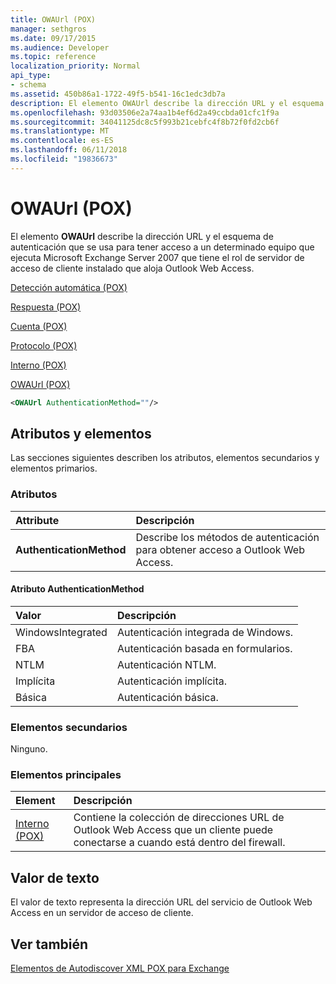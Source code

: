 ```yaml
---
title: OWAUrl (POX)
manager: sethgros
ms.date: 09/17/2015
ms.audience: Developer
ms.topic: reference
localization_priority: Normal
api_type:
- schema
ms.assetid: 450b86a1-1722-49f5-b541-16c1edc3db7a
description: El elemento OWAUrl describe la dirección URL y el esquema de autenticación que se usa para tener acceso a un determinado equipo que ejecuta Microsoft Exchange Server 2007 que tiene el rol de servidor de acceso de cliente instalado que aloja Outlook Web Access.
ms.openlocfilehash: 93d03506e2a74aa1b4ef6d2a49ccbda01cfc1f9a
ms.sourcegitcommit: 34041125dc8c5f993b21cebfc4f8b72f0fd2cb6f
ms.translationtype: MT
ms.contentlocale: es-ES
ms.lasthandoff: 06/11/2018
ms.locfileid: "19836673"
---
```

# <a name="owaurl-pox"></a>OWAUrl (POX)

El elemento **OWAUrl** describe la dirección URL y el esquema de autenticación que se usa para tener acceso a un determinado equipo que ejecuta Microsoft Exchange Server 2007 que tiene el rol de servidor de acceso de cliente instalado que aloja Outlook Web Access. 
  
[Detección automática (POX)](autodiscover-pox.md)
  
[Respuesta (POX)](response-pox.md)
  
[Cuenta (POX)](account-pox.md)
  
[Protocolo (POX)](protocol-pox.md)
  
[Interno (POX)](internal-pox.md)
  
[OWAUrl (POX)](owaurl-pox.md)
  
```xml
<OWAUrl AuthenticationMethod=""/>
```

## <a name="attributes-and-elements"></a>Atributos y elementos

Las secciones siguientes describen los atributos, elementos secundarios y elementos primarios.
  
### <a name="attributes"></a>Atributos

|**Attribute**|**Descripción**|
|:-----|:-----|
|**AuthenticationMethod** <br/> |Describe los métodos de autenticación para obtener acceso a Outlook Web Access.  <br/> |
   
#### <a name="authenticationmethod-attribute"></a>Atributo AuthenticationMethod

|**Valor**|**Descripción**|
|:-----|:-----|
|WindowsIntegrated  <br/> |Autenticación integrada de Windows.  <br/> |
|FBA  <br/> |Autenticación basada en formularios.  <br/> |
|NTLM  <br/> |Autenticación NTLM.  <br/> |
|Implícita  <br/> |Autenticación implícita.  <br/> |
|Básica  <br/> |Autenticación básica.  <br/> |
   
### <a name="child-elements"></a>Elementos secundarios

Ninguno.
  
### <a name="parent-elements"></a>Elementos principales

|**Element**|**Descripción**|
|:-----|:-----|
|[Interno (POX)](internal-pox.md) <br/> |Contiene la colección de direcciones URL de Outlook Web Access que un cliente puede conectarse a cuando está dentro del firewall.  <br/> |
   
## <a name="text-value"></a>Valor de texto

El valor de texto representa la dirección URL del servicio de Outlook Web Access en un servidor de acceso de cliente.
  
## <a name="see-also"></a>Ver también



[Elementos de Autodiscover XML POX para Exchange](pox-autodiscover-xml-elements-for-exchange.md)

